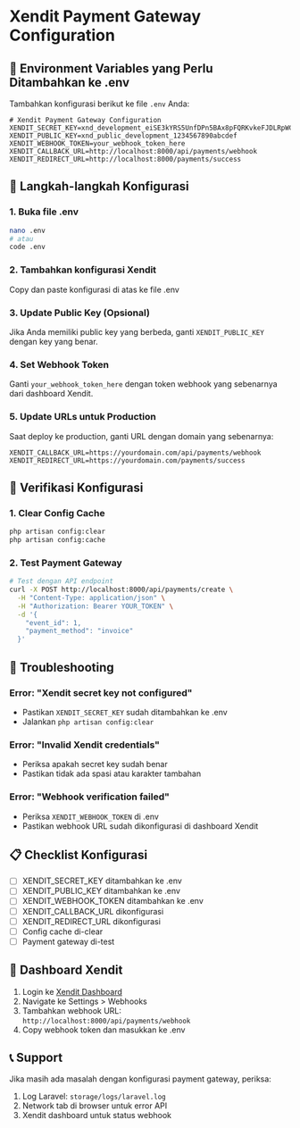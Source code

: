 # Xendit Payment Gateway Configuration

## 🔑 Environment Variables yang Perlu Ditambahkan ke .env

Tambahkan konfigurasi berikut ke file `.env` Anda:

```env
# Xendit Payment Gateway Configuration
XENDIT_SECRET_KEY=xnd_development_eiSE3kYRS5UnfDPn5BAx8pFQRKvkeFJDLRpWC6O3CL9aYj4dAAXmdt1VD7N1ih
XENDIT_PUBLIC_KEY=xnd_public_development_1234567890abcdef
XENDIT_WEBHOOK_TOKEN=your_webhook_token_here
XENDIT_CALLBACK_URL=http://localhost:8000/api/payments/webhook
XENDIT_REDIRECT_URL=http://localhost:8000/payments/success
```

## 📝 Langkah-langkah Konfigurasi

### 1. Buka file .env
```bash
nano .env
# atau
code .env
```

### 2. Tambahkan konfigurasi Xendit
Copy dan paste konfigurasi di atas ke file .env

### 3. Update Public Key (Opsional)
Jika Anda memiliki public key yang berbeda, ganti `XENDIT_PUBLIC_KEY` dengan key yang benar.

### 4. Set Webhook Token
Ganti `your_webhook_token_here` dengan token webhook yang sebenarnya dari dashboard Xendit.

### 5. Update URLs untuk Production
Saat deploy ke production, ganti URL dengan domain yang sebenarnya:
```env
XENDIT_CALLBACK_URL=https://yourdomain.com/api/payments/webhook
XENDIT_REDIRECT_URL=https://yourdomain.com/payments/success
```

## 🔧 Verifikasi Konfigurasi

### 1. Clear Config Cache
```bash
php artisan config:clear
php artisan config:cache
```

### 2. Test Payment Gateway
```bash
# Test dengan API endpoint
curl -X POST http://localhost:8000/api/payments/create \
  -H "Content-Type: application/json" \
  -H "Authorization: Bearer YOUR_TOKEN" \
  -d '{
    "event_id": 1,
    "payment_method": "invoice"
  }'
```

## 🚨 Troubleshooting

### Error: "Xendit secret key not configured"
- Pastikan `XENDIT_SECRET_KEY` sudah ditambahkan ke .env
- Jalankan `php artisan config:clear`

### Error: "Invalid Xendit credentials"
- Periksa apakah secret key sudah benar
- Pastikan tidak ada spasi atau karakter tambahan

### Error: "Webhook verification failed"
- Periksa `XENDIT_WEBHOOK_TOKEN` di .env
- Pastikan webhook URL sudah dikonfigurasi di dashboard Xendit

## 📋 Checklist Konfigurasi

- [ ] XENDIT_SECRET_KEY ditambahkan ke .env
- [ ] XENDIT_PUBLIC_KEY ditambahkan ke .env
- [ ] XENDIT_WEBHOOK_TOKEN ditambahkan ke .env
- [ ] XENDIT_CALLBACK_URL dikonfigurasi
- [ ] XENDIT_REDIRECT_URL dikonfigurasi
- [ ] Config cache di-clear
- [ ] Payment gateway di-test

## 🔗 Dashboard Xendit

1. Login ke [Xendit Dashboard](https://dashboard.xendit.co/)
2. Navigate ke Settings > Webhooks
3. Tambahkan webhook URL: `http://localhost:8000/api/payments/webhook`
4. Copy webhook token dan masukkan ke .env

## 📞 Support

Jika masih ada masalah dengan konfigurasi payment gateway, periksa:
1. Log Laravel: `storage/logs/laravel.log`
2. Network tab di browser untuk error API
3. Xendit dashboard untuk status webhook
